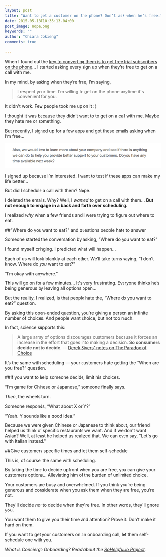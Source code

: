 ```yaml
---
layout: post
title: "Want to get a customer on the phone? Don’t ask when he’s free."
date: 2015-05-18T10:35:13-04:00
post_image: nope.png
keywords: ""
author: "Chiara Cokieng"
comments: true

---
```

When I found out the [key to converting them is to get free trial subscribers on the phone](http://blog.sohelpful.io/about/index.html)... I started asking every sign up when they’re free to get on a call with me.

In my mind, by asking when they’re free, I’m saying,

>I respect your time. I’m willing to get on the phone anytime it's convenient for you.

It didn't work. Few people took me up on it :(

I thought it was because they didn’t want to to get on a call with me. Maybe they hate me or something.

But recently, I signed up for a few apps and got these emails asking when I’m free…

![Nope, don't have any time available next week](/images/schedule.png)

I signed up because I’m interested. I want to test if these apps can make my life better…

But did I schedule a call with them? Nope.

I deleted the emails. Why? Well, I *wanted* to get on a call with them… **But not enough to engage in a back and forth over scheduling.**

I realized *why* when a few friends and I were trying to figure out where to eat.

##"Where do you want to eat?" and questions people hate to answer

Someone started the conversation by asking, "Where do you want to eat?"

I found myself cringing. I predicted what will happen…

Each of us will look blankly at each other. We’ll take turns saying, "I don’t know. Where do *you* want to eat?"

“I’m okay with anywhere."

This will go on for a few minutes… It's very frustrating. Everyone thinks he’s being generous by leaving all options open…

But the reality, I realized, is that people hate the, “Where do you want to eat?” question.

By asking this open-ended question, you're giving a person an infinite number of choices. And people want choice, but not too much.

In fact, science supports this:

> A large array of options discourages customers because it forces an increase in the effort that goes into making a decision. **So consumers decide not to decide**. -- [Derek Sivers' notes on The Paradox of Choice](https://sivers.org/book/ParadoxOfChoice)

It’s the same with scheduling — your customers hate getting the “When are you free?” question.


##If you want to help someone decide, limit his choices.

“I’m game for Chinese or Japanese,” someone finally says.

*Then*, the wheels turn.

Someone responds, “What about X or Y?”

“Yeah, Y sounds like a good idea.”

Because we were given Chinese or Japanese to think about, our friend helped us think of specific restaurants we want. And if we don't want Asian? Well, at least he helped us realized that. We can even say, "Let's go with Italian instead."

##Give customers specific times and let them self-schedule

This is, of course, the same with scheduling.

By taking the time to decide upfront when you are free, you can give your customers options... Alleviating him of the burden of unlimited choice.

Your customers are busy and overwhelmed. If you think you’re being generous and considerate when you ask them when they are free, you’re not.

They'll decide *not* to decide when they're free. In other words, they'll gnore you.

You want them to give you their time and attention? Prove it. Don’t make it hard on them.

If you want to get your customers on an onboarding call, let them self-schedule one with you.

*What is Concierge Onboarding? Read about the <a href="http://blog.sohelpful.io/sohelpfulio/index.html">SoHelpful.io Project</a>.*